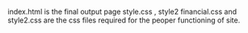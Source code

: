 index.html is the final output page 
style.css , style2 financial.css and style2.css are the css files required for the peoper functioning of site.
